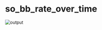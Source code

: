# so_bb_rate_over_time


![output](http://github.com/mjwill206/so_bb_rate_over_time/images/output.png)
